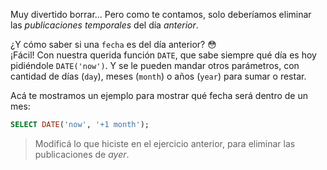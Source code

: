Muy divertido borrar... Pero como te contamos, solo deberíamos eliminar las _publicaciones temporales_ del día _anterior_.

¿Y cómo saber si una `fecha` es del día anterior? :flushed:
<br>
¡Fácil! Con nuestra querida función `DATE`, que sabe siempre qué día es hoy pidiéndole `DATE('now')`. Y se le pueden mandar otros parámetros, con cantidad de días (`day`), meses (`month`) o años (`year`) para sumar o restar. 

Acá te mostramos un ejemplo para mostrar qué fecha será dentro de un mes:

``` sql
SELECT DATE('now', '+1 month');
```

> Modificá lo que hiciste en el ejercicio anterior, para eliminar las publicaciones de _ayer_.
